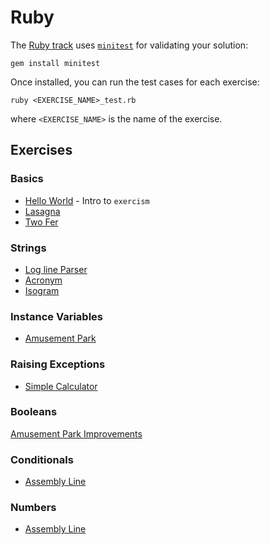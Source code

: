 # Ruby

The [Ruby track][ruby-track-on-exercism] uses [`minitest`][intro-to-tdd] for validating your solution:

    gem install minitest

Once installed, you can run the test cases for each exercise:

    ruby <EXERCISE_NAME>_test.rb

where `<EXERCISE_NAME>` is the name of the exercise.

## Exercises

### Basics

* [Hello World](hello-world/) - Intro to `exercism`
* [Lasagna](lasagna/)
* [Two Fer](two-fer/)

### Strings

* [Log line Parser](log-line-parser/)
* [Acronym](acronym/)
* [Isogram](isogram/)

### Instance Variables

* [Amusement Park](amusement-park/)

### Raising Exceptions

* [Simple Calculator](simple-calculator/)

### Booleans

[Amusement Park Improvements](amusement-park-improvements/)

### Conditionals

* [Assembly Line](assembly-line/)

### Numbers

* [Assembly Line](assembly-line/)

[ruby-track-on-exercism]: https://exercism.org/tracks/ruby
[intro-to-tdd]: http://tutorials.jumpstartlab.com/topics/testing/intro-to-tdd.html
